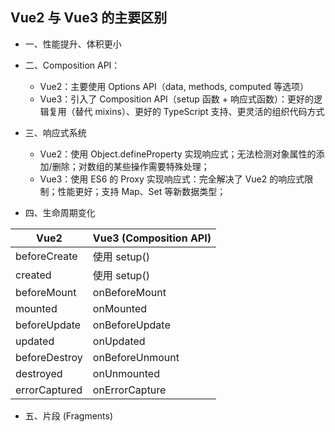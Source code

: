 ## Vue2 与 Vue3 的主要区别
- 一、性能提升、体积更小
- 二、Composition API：
   - Vue2：主要使用 Options API（data, methods, computed 等选项）
   - Vue3：引入了 Composition API（setup 函数 + 响应式函数）：更好的逻辑复用（替代 mixins）、更好的 TypeScript 支持、更灵活的组织代码方式
 
- 三、响应式系统
   - Vue2：使用 Object.defineProperty 实现响应式；无法检测对象属性的添加/删除；对数组的某些操作需要特殊处理；
   - Vue3：使用 ES6 的 Proxy 实现响应式：完全解决了 Vue2 的响应式限制；性能更好；支持 Map、Set 等新数据类型；
 
- 四、生命周期变化

| Vue2	       | Vue3 (Composition API)
|---------------|-------------
| beforeCreate	| 使用 setup()
| created	| 使用 setup()
| beforeMount	| onBeforeMount
| mounted	| onMounted
| beforeUpdate	| onBeforeUpdate
| updated	| onUpdated
| beforeDestroy	| onBeforeUnmount
| destroyed	| onUnmounted
| errorCaptured	| onErrorCapture

- 五、片段 (Fragments)
